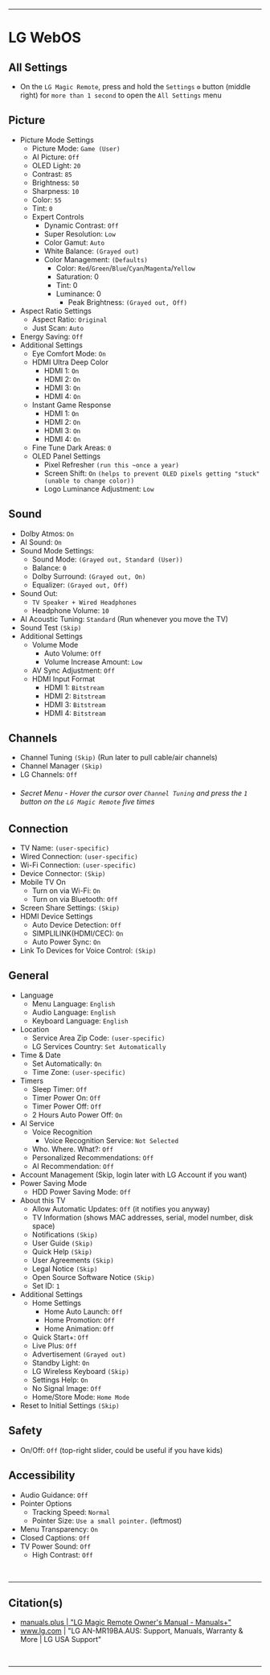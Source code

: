 <hr />

# LG WebOS
## All Settings
- On the `LG Magic Remote`, press and hold the `Settings` `⚙️` button (middle right) for `more than 1 second` to open the `All Settings` menu

## Picture
- Picture Mode Settings
  - Picture Mode: `Game (User)`
  - AI Picture: `Off`
  - OLED Light: `20`
  - Contrast: `85`
  - Brightness: `50`
  - Sharpness: `10`
  - Color: `55`
  - Tint: `0`
  - Expert Controls
    - Dynamic Contrast: `Off`
    - Super Resolution: `Low`
    - Color Gamut: `Auto`
    - White Balance: `(Grayed out)`
    - Color Management: `(Defaults)`
      - Color: `Red`/`Green`/`Blue`/`Cyan`/`Magenta`/`Yellow`
      - Saturation: 0
      - Tint: 0
      - Luminance: 0
        - Peak Brightness: `(Grayed out, Off)`
- Aspect Ratio Settings
  - Aspect Ratio: `Original`
  - Just Scan: `Auto`
- Energy Saving: `Off`
- Additional Settings
  - Eye Comfort Mode: `On`
  - HDMI Ultra Deep Color 
    - HDMI 1: `On`
    - HDMI 2: `On`
    - HDMI 3: `On`
    - HDMI 4: `On`
  - Instant Game Response
    - HDMI 1: `On`
    - HDMI 2: `On`
    - HDMI 3: `On`
    - HDMI 4: `On`
  - Fine Tune Dark Areas: `0`
  - OLED Panel Settings
    - Pixel Refresher  `(run this ~once a year)`
    - Screen Shift: `On` `(helps to prevent OLED pixels getting "stuck" (unable to change color))`
    - Logo Luminance Adjustment: `Low`


## Sound
- Dolby Atmos: `On`
- AI Sound: `On`
- Sound Mode Settings:
  - Sound Mode: `(Grayed out, Standard (User))`
  - Balance: `0`
  - Dolby Surround: `(Grayed out, On)`
  - Equalizer: `(Grayed out, Off)`
- Sound Out:
  - `TV Speaker + Wired Headphones`
  - Headphone Volume: `10`
- AI Acoustic Tuning: `Standard` (Run whenever you move the TV)
- Sound Test  `(Skip)`
- Additional Settings
  - Volume Mode
    - Auto Volume: `Off`
    - Volume Increase Amount: `Low`
  - AV Sync Adjustment: `Off`
  - HDMI Input Format
    - HDMI 1: `Bitstream`
    - HDMI 2: `Bitstream`
    - HDMI 3: `Bitstream`
    - HDMI 4: `Bitstream`


## Channels
- Channel Tuning `(Skip)` (Run later to pull cable/air channels)
- Channel Manager `(Skip)`
- LG Channels: `Off`
- ###### Secret Menu - Hover the cursor over `Channel Tuning` and press the `1` button on the `LG Magic Remote` five times


## Connection
- TV Name: `(user-specific)`
- Wired Connection: `(user-specific)`
- Wi-Fi Connection: `(user-specific)`
- Device Connector: `(Skip)`
- Mobile TV On
  - Turn on via Wi-Fi: `On`
  - Turn on via Bluetooth: `Off`
- Screen Share Settings: `(Skip)`
- HDMI Device Settings
  - Auto Device Detection: `Off`
  - SIMPLILINK(HDMI/CEC): `On`
  - Auto Power Sync: `On`
- Link To Devices for Voice Control: `(Skip)`


## General
- Language
  - Menu Language: `English`
  - Audio Language: `English`
  - Keyboard Language: `English`
- Location
  - Service Area Zip Code: `(user-specific)`
  - LG Services Country: `Set Automatically`
- Time & Date
  - Set Automatically: `On`
  - Time Zone: `(user-specific)`
- Timers
  - Sleep Timer: `Off`
  - Timer Power On: `Off`
  - Timer Power Off: `Off`
  - 2 Hours Auto Power Off: `On`
- AI Service
  - Voice Recognition
    - Voice Recognition Service: `Not Selected`
  - Who. Where. What?: `Off`
  - Personalized Recommendations: `Off`
  - AI Recommendation: `Off`
- Account Management (Skip, login later with LG Account if you want)
- Power Saving Mode
  - HDD Power Saving Mode: `Off`
- About this TV
  - Allow Automatic Updates: `Off` (it notifies you anyway)
  - TV Information (shows MAC addresses, serial, model number, disk space)
  - Notifications `(Skip)`
  - User Guide `(Skip)`
  - Quick Help `(Skip)`
  - User Agreements `(Skip)`
  - Legal Notice `(Skip)`
  - Open Source Software Notice `(Skip)`
  - Set ID: `1`
- Additional Settings
  - Home Settings
    - Home Auto Launch: `Off`
    - Home Promotion: `Off`
    - Home Animation: `Off`
  - Quick Start+: `Off`
  - Live Plus: `Off`
  - Advertisement `(Grayed out)`
  - Standby Light: `On`
  - LG Wireless Keyboard `(Skip)`
  - Settings Help: `On`
  - No Signal Image: `Off`
  - Home/Store Mode: `Home Mode`
- Reset to Initial Settings `(Skip)`


## Safety
- On/Off: `Off` (top-right slider, could be useful if you have kids)


## Accessibility
- Audio Guidance: `Off`
- Pointer Options
  - Tracking Speed: `Normal`
  - Pointer Size: `Use a small pointer.` (leftmost)
- Menu Transparency: `On`
- Closed Captions: `Off`
- TV Power Sound: `Off`
  - High Contrast: `Off`


<br /><hr />

## Citation(s)
- <a href="https://manuals.plus/_lg/magic-remote-manual">manuals.plus  |  "LG Magic Remote Owner's Manual - Manuals+"</a>
- <a href="https://www.lg.com/us/support/product/lg-AN-MR19BA.AUS">www.lg.com  |  "LG AN-MR19BA.AUS: Support, Manuals, Warranty & More | LG USA Support"</a>


<br /><hr />
